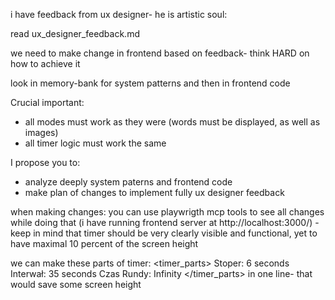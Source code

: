 i have feedback from ux designer- he is artistic soul:

read ux_designer_feedback.md

we need to make change in frontend based on feedback- think HARD on how to achieve it

look in memory-bank for system patterns and then in frontend code

Crucial important:
- all modes must work as they were (words must be displayed, as well as images)
- all timer logic must work the same


I propose you  to:
- analyze deeply system paterns and frontend code
- make plan of changes to implement fully ux designer feedback

when making changes:
you can use playwrigth mcp tools to see all changes while doing that (i have running frontend server at http://localhost:3000/)
    - keep in mind that timer should be very clearly visible and functional, yet to have maximal 10 percent of the screen height

we can make these parts of timer: 
<timer_parts>
Stoper: 6 seconds
Interwał: 35 seconds
Czas Rundy: Infinity
</timer_parts>
in one line- that would save some screen height

